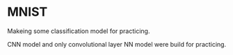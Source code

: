 # MNIST

Makeing some classification model for practicing.

CNN model and only convolutional layer NN model were build for practicing.
